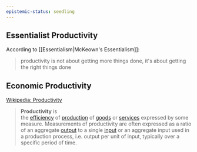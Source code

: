 ```yaml
---
epistemic-status: seedling
---
```

## Essentialist Productivity

According to [[Essentialism|McKeown's Essentialism]]:

> productivity is not about getting more things done, it's about getting the right things done

## Economic Productivity

[Wikipedia: Productivity](https://en.wikipedia.org/wiki/Productivity)

> **Productivity** is the [efficiency](https://en.wikipedia.org/wiki/Efficiency "Efficiency") of [production](https://en.wikipedia.org/wiki/Production_(economics) "Production (economics)") of [goods](https://en.wikipedia.org/wiki/Goods "Goods") or [services](https://en.wikipedia.org/wiki/Service_(economics) "Service (economics)") expressed by some measure. Measurements of productivity are often expressed as a ratio of an aggregate [output](https://en.wikipedia.org/wiki/Output_(economics) "Output (economics)") to a single [input](https://en.wikipedia.org/wiki/Input_(economic) "Input (economic)") or an aggregate input used in a production process, i.e. output per unit of input, typically over a specific period of time.